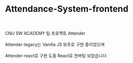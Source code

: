 # Attendance-System-frontend<br><br>
CNU SW ACADEMY 팀 프로젝트 Attender<br><br>
Attender-legacy는 Vanilla JS 위주로 구현 중이었으며<br><br>
Attender-react로 구현 도중 React로 컨버팅 되었습니다.
